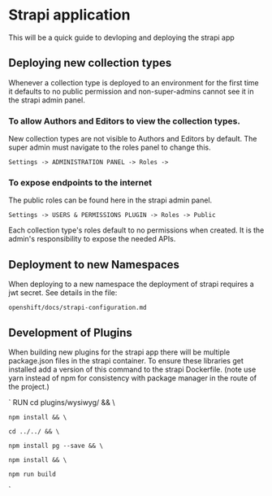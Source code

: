 # Strapi application

This will be a quick guide to devloping and deploying the strapi app

## Deploying new collection types

Whenever a collection type is deployed to an environment for the first time it defaults to no public permission and non-super-admins cannot see it in the strapi admin panel.

### To allow Authors and Editors to view the collection types.

New collection types are not visible to Authors and Editors by default. The super admin must navigate to the roles panel to change this.

`Settings -> ADMINISTRATION PANEL -> Roles ->`

### To expose endpoints to the internet

The public roles can be found here in the strapi admin panel.

`Settings -> USERS & PERMISSIONS PLUGIN -> Roles -> Public`

Each collection type's roles default to no permissions when created. It is the admin's responsibility to expose the needed APIs.

## Deployment to new Namespaces

When deploying to a new namespace the deployment of strapi requires a jwt secret.  See details in the file:

`openshift/docs/strapi-configuration.md`

## Development of Plugins 

When building new plugins for the strapi app there will be multiple package.json files in the strapi container.  To ensure these libraries get installed add a version of this command to the strapi Dockerfile.  (note use yarn instead of npm for consistency with package manager in the route of the project.)

`
    RUN cd plugins/wysiwyg/ && \

    npm install && \

    cd ../../ && \

    npm install pg --save && \

    npm install && \

    npm run build
`